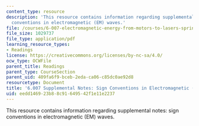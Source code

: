 ```yaml
---
content_type: resource
description: 'This resource contains information regarding supplemental notes: sign
  conventions in electromagnetic (EM) waves.'
file: /courses/6-007-electromagnetic-energy-from-motors-to-lasers-spring-2011/eedd146923b88c91649542f1e11e2237_MIT6_007S11_sign.pdf
file_size: 1029737
file_type: application/pdf
learning_resource_types:
- Readings
license: https://creativecommons.org/licenses/by-nc-sa/4.0/
ocw_type: OCWFile
parent_title: Readings
parent_type: CourseSection
parent_uid: 409fa6f9-bceb-2eda-ca06-c85dc0ae92d8
resourcetype: Document
title: '6.007 Supplemental Notes: Sign Conventions in Electromagnetic (EM) Waves'
uid: eedd1469-23b8-8c91-6495-42f1e11e2237
---
```

This resource contains information regarding supplemental notes: sign conventions in electromagnetic (EM) waves.